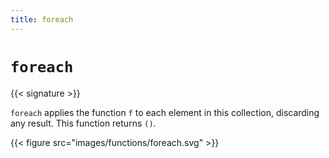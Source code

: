 ```yaml
---
title: foreach
---
```


# `foreach`

{{< signature >}}

`foreach` applies the function `f` to each element in this collection, discarding any result. This function returns `()`.

{{< figure src="images/functions/foreach.svg" >}}
